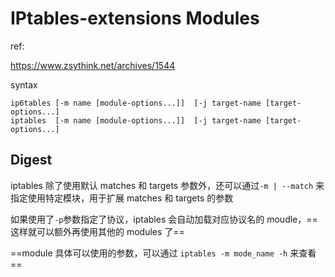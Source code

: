 # IPtables-extensions Modules

ref:

https://www.zsythink.net/archives/1544

syntax

```
ip6tables [-m name [module-options...]]  [-j target-name [target-options...]
iptables  [-m name [module-options...]]  [-j target-name [target-options...]
```

## Digest

iptables 除了使用默认 matches 和 targets 参数外，还可以通过`-m | --match` 来指定使用特定模块，用于扩展 matches 和 targets 的参数

如果使用了`-p`参数指定了协议，iptables 会自动加载对应协议名的 moudle，==这样就可以额外再使用其他的 modules 了==

==module 具体可以使用的参数，可以通过 `iptables -m mode_name -h` 来查看==
